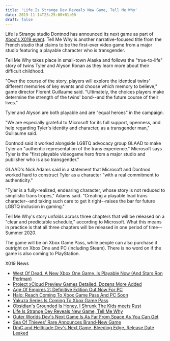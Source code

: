 ```yaml
---
title: 'Life Is Strange Dev Reveals New Game, Tell Me Why'
date: 2019-11-14T23:25:00+01:00
draft: false
---
```


Life Is Strange studio Dontnod has announced its next game as part of [Xbox's X019 event](https://www.gamespot.com/articles/x019-inside-xbox-livestream-news-everwild-grounded/1100-6471272/). Tell Me Why is another narrative-focused title from the French studio that claims to be the first-ever video game from a major studio featuring a playable character who is transgender.

Tell Me Why takes place in small-town Alaska and follows the "true-to-life" story of twins Tyler and Alyson Ronan as they learn more about their difficult childhood.

"Over the course of the story, players will explore the identical twins' different memories of key events and choose which memory to believe," game director Florent Guillaume said. "Ultimately, the choices players make determine the strength of the twins' bond--and the future course of their lives."

Tyler and Alyson are both playable and are "equal heroes" in the campaign.

"We are especially grateful to Microsoft for its full support, openness, and help regarding Tyler's identity and character, as a transgender man," Guillaume said.

Dontnod said it worked alongside LGBTQ advocacy group GLAAD to make Tyler an "authentic representation of the trans experience." Microsoft says Tyler is the "first playable videogame hero from a major studio and publisher who is also transgender."

GLAAD's Nick Adams said in a statement that Microsoft and Dontnod worked hard to construct Tyler as a character "with a real commitment to authenticity."

"Tyler is a fully-realized, endearing character, whose story is not reduced to simplistic trans tropes," Adams said. "Creating a playable lead trans character--and taking such care to get it right--raises the bar for future LGBTQ inclusion in gaming."

Tell Me Why's story unfolds across three chapters that will be released on a "clear and predictable schedule," according to Microsoft. What this means in practice is that all three chapters will be released in one period of time--Summer 2020.

The game will be on Xbox Game Pass, while people can also purchase it outright on Xbox One and PC (including Steam). There is no word on if the game is also coming to PlayStation.

X019 News

*   [West Of Dead, A New Xbox One Game, Is Playable Now (And Stars Ron Perlman)](https://www.gamespot.com/articles/west-of-dead-a-new-xbox-one-game-is-playable-now-a/1100-6471460/)
*   [Project xCloud Preview Games Detailed, Dozens More Added](https://www.gamespot.com/articles/project-xcloud-preview-games-detailed-dozens-more-/1100-6471447/)
*   [Age Of Empires 2: Definitive Edition Out Now For PC](https://www.gamespot.com/articles/age-of-empires-2-definitive-edition-out-now-for-pc/1100-6471454/)
*   [Halo: Reach Coming To Xbox Game Pass And PC Soon](https://www.gamespot.com/articles/halo-reach-coming-to-xbox-game-pass-and-pc-soon/1100-6471461/)
*   [Yakuza Series Is Coming To Xbox Game Pass](https://www.gamespot.com/articles/yakuza-series-coming-to-xbox-one-for-the-first-tim/1100-6471445/)
*   [Obsidian's Grounded Is Honey, I Shrunk The Kids meets Rust](https://www.gamespot.com/articles/obsidians-grounded-is-honey-i-shrunk-the-kids-meet/1100-6471448/)
*   [Life Is Strange Dev Reveals New Game, Tell Me Why](https://www.gamespot.com/articles/life-is-strange-dev-reveals-new-game-tell-me-why/1100-6471450/)
*   [Outer Worlds Dev's Next Game Is As Far From Space As You Can Get](https://www.gamespot.com/articles/outer-worlds-dev-obsidians-new-game-is-as-far-from/1100-6471449/)
*   [Sea Of Thieves' Rare Announces Brand-New Game](https://www.gamespot.com/articles/rare-announces-a-brand-new-game-called-everwild/1100-6471452/)
*   [DmC and Hellblade Dev's Next Game, Bleeding Edge, Release Date Leaked](https://www.gamespot.com/articles/dmc-and-hellblade-devs-next-game-bleeding-edge-rel/1100-6471436/)